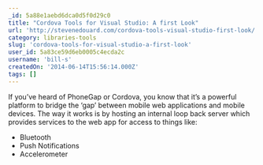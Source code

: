 ```yaml
---
_id: 5a88e1aebd6dca0d5f0d29c0
title: "Cordova Tools for Visual Studio: A first Look"
url: 'http://stevenedouard.com/cordova-tools-visual-studio-first-look/'
category: libraries-tools
slug: 'cordova-tools-for-visual-studio-a-first-look'
user_id: 5a83ce59d6eb0005c4ecda2c
username: 'bill-s'
createdOn: '2014-06-14T15:56:14.000Z'
tags: []
---
```


If you’ve heard of PhoneGap or Cordova, you know that it’s a powerful platform to bridge the ‘gap’ between mobile web applications and mobile devices. The way it works is by hosting an internal loop back server which provides services to the web app for access to things like:
- Bluetooth
- Push Notifications
- Accelerometer
